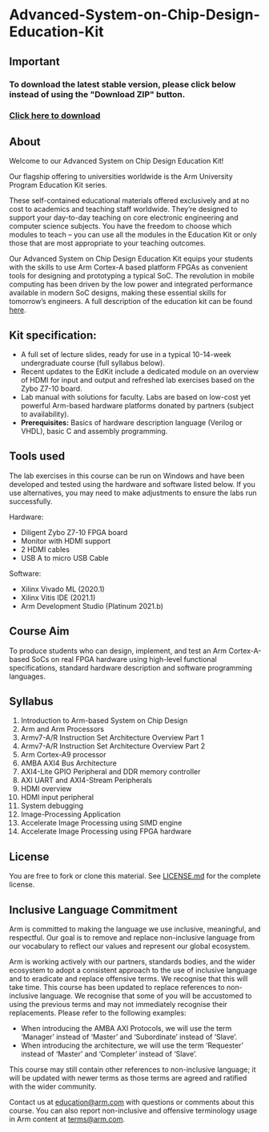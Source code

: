 # Advanced-System-on-Chip-Design-Education-Kit

## Important
### To download the latest stable version, please click below instead of using the "Download ZIP" button.
### [Click here to download](https://github.com/arm-university/Advanced-System-on-Chip-Design-Education-Kit/releases/download/v2.0.0/Advanced-System-on-Chip-Design-Education-Kit.zip)

## About

Welcome to our Advanced System on Chip Design Education Kit!

Our flagship offering to universities worldwide is the Arm University Program Education Kit series.

These self-contained educational materials offered exclusively and at no cost to academics and teaching staff worldwide. They’re designed to support your day-to-day teaching on core electronic engineering and computer science subjects. You have the freedom to choose which modules to teach – you can use all the modules in the Education Kit or only those that are most appropriate to your teaching outcomes.

Our Advanced System on Chip Design Education Kit equips your students with the skills to use Arm Cortex-A based platform FPGAs as convenient tools for designing and prototyping a typical SoC. The revolution in mobile computing has been driven by the low power and integrated performance available in modern SoC designs, making these essential skills for tomorrow’s engineers. A full description of the education kit can be found [here](https://www.arm.com/resources/education/education-kits/advanced-soc).


 ## Kit specification:

* A full set of lecture slides, ready for use in a typical 10-14-week undergraduate course (full syllabus below).
* Recent updates to the EdKit include a dedicated module on an overview of HDMI for input and output and refreshed lab exercises based on the Zybo Z7-10 board.
* Lab manual with solutions for faculty. Labs are based on low-cost yet powerful Arm-based hardware platforms donated by partners (subject to availability). 
* **Prerequisites:** Basics of hardware description language (Verilog or VHDL), basic C and assembly programming.

## Tools used

The lab exercises in this course can be run on Windows and have been developed and tested using the hardware and software listed below. If you use alternatives, you may need to make adjustments to ensure the labs run successfully.

Hardware: 
- Diligent Zybo Z7-10 FPGA board
- Monitor with HDMI support
- 2 HDMI cables
- USB A to micro USB Cable

Software: 
- Xilinx Vivado ML (2020.1)
- Xilinx Vitis IDE (2021.1)
- Arm Development Studio (Platinum 2021.b)

## Course Aim
To produce students who can design, implement, and test an Arm Cortex-A-based SoCs on real FPGA hardware using high-level functional specifications, standard hardware description and software programming languages. 

## Syllabus
1.	Introduction to Arm-based System on Chip Design
2.	Arm and Arm Processors
3.	Armv7-A/R Instruction Set Architecture Overview Part 1
4.	Armv7-A/R Instruction Set Architecture Overview Part 2
5.	Arm Cortex-A9 processor
6.	AMBA AXI4 Bus Architecture
7.	AXI4-Lite GPIO Peripheral and DDR memory controller
8.	AXI UART and AXI4-Stream Peripherals
9.	HDMI overview
10.	HDMI input peripheral
11.	System debugging
12.	Image-Processing Application
13.	Accelerate Image Processing using SIMD engine
14.	Accelerate Image Processing using FPGA hardware


## License
You are free to fork or clone this material. See [LICENSE.md](https://github.com/arm-university/Advanced-System-on-Chip-Design-Education-Kit/blob/main/License/LICENSE.md) for the complete license.

## Inclusive Language Commitment
Arm is committed to making the language we use inclusive, meaningful, and respectful. Our goal is to remove and replace non-inclusive language from our vocabulary to reflect our values and represent our global ecosystem.
 
Arm is working actively with our partners, standards bodies, and the wider ecosystem to adopt a consistent approach to the use of inclusive language and to eradicate and replace offensive terms. We recognise that this will take time. This course has been updated to replace references to non-inclusive language. We recognise that some of you will be accustomed to using the previous terms and may not immediately recognise their replacements. Please refer to the following examples:

* When introducing the AMBA AXI Protocols, we will use the term ‘Manager’ instead of ‘Master’ and ‘Subordinate’ instead of ‘Slave’. 
* When introducing the architecture, we will use the term ‘Requester’ instead of ‘Master’ and ‘Completer’ instead of ‘Slave’. 

This course may still contain other references to non-inclusive language; it will be updated with newer terms as those terms are agreed and ratified with the wider community.
 
Contact us at education@arm.com with questions or comments about this course. You can also report non-inclusive and offensive terminology usage in Arm content at terms@arm.com.
